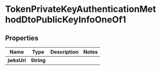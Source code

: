 # TokenPrivateKeyAuthenticationMethodDtoPublicKeyInfoOneOf1

## Properties

| Name        | Type       | Description | Notes |
| ----------- | ---------- | ----------- | ----- |
| **jwksUri** | **String** |             |       |
